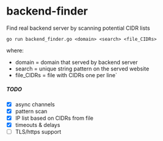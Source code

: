 # backend-finder
Find real backend server by scanning potential CIDR lists

```go run backend_finder.go <domain> <search> <file_CIDRs>```

  where:
  * domain = domain that served by backend server
  * search = unique string pattern on the served website
  * file_CIDRs = file with CIDRs one per line`
  

##### TODO
- [x] async channels
- [x] pattern scan
- [x] IP list based on CIDRs from file
- [x] timeouts & delays
- [ ] TLS/https support
